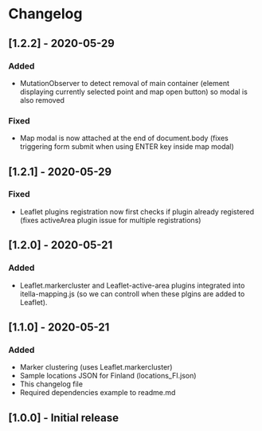# Changelog

## [1.2.2] - 2020-05-29
### Added
- MutationObserver to detect removal of main container (element displaying currently selected point and map open button) so modal is also removed

### Fixed
- Map modal is now attached at the end of document.body (fixes triggering form submit when using ENTER key inside map modal)

## [1.2.1] - 2020-05-29
### Fixed
- Leaflet plugins registration now first checks if plugin already registered (fixes activeArea plugin issue for multiple registrations)

## [1.2.0] - 2020-05-21
### Added
- Leaflet.markercluster and Leaflet-active-area plugins integrated into itella-mapping.js (so we can controll when these plgins are added to Leaflet).

## [1.1.0] - 2020-05-21
### Added
- Marker clustering (uses Leaflet.markercluster)
- Sample locations JSON for Finland (locations_FI.json)
- This changelog file
- Required dependencies example to readme.md

## [1.0.0] - Initial release